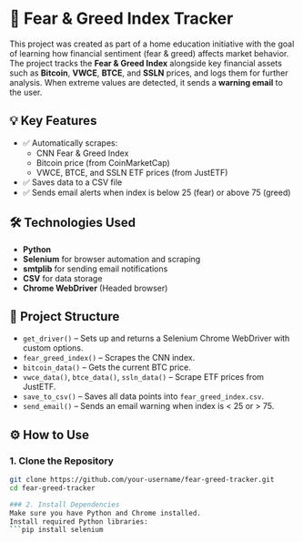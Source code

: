 # 🧠 Fear & Greed Index Tracker

This project was created as part of a home education initiative with the goal of learning how financial sentiment (fear & greed) affects market behavior. The project tracks the **Fear & Greed Index** alongside key financial assets such as **Bitcoin**, **VWCE**, **BTCE**, and **SSLN** prices, and logs them for further analysis. When extreme values are detected, it sends a **warning email** to the user.

## 💡 Key Features

- ✅ Automatically scrapes:
  - CNN Fear & Greed Index
  - Bitcoin price (from CoinMarketCap)
  - VWCE, BTCE, and SSLN ETF prices (from JustETF)
- ✅ Saves data to a CSV file
- ✅ Sends email alerts when index is below 25 (fear) or above 75 (greed)

## 🛠️ Technologies Used

- **Python**
- **Selenium** for browser automation and scraping
- **smtplib** for sending email notifications
- **CSV** for data storage
- **Chrome WebDriver** (Headed browser)

## 🧩 Project Structure

- `get_driver()` – Sets up and returns a Selenium Chrome WebDriver with custom options.
- `fear_greed_index()` – Scrapes the CNN index.
- `bitcoin_data()` – Gets the current BTC price.
- `vwce_data()`, `btce_data()`, `ssln_data()` – Scrape ETF prices from JustETF.
- `save_to_csv()` – Saves all data points into `fear_greed_index.csv`.
- `send_email()` – Sends an email warning when index is < 25 or > 75.

## ⚙️ How to Use

### 1. Clone the Repository

```bash
git clone https://github.com/your-username/fear-greed-tracker.git
cd fear-greed-tracker

### 2. Install Dependencies
Make sure you have Python and Chrome installed.
Install required Python libraries:
```pip install selenium
